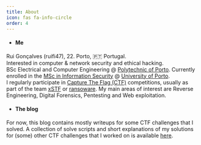 ```yaml
---
title: About
icon: fas fa-info-circle
order: 4
---
```


- #### __Me__
Rui Gonçalves (ruifi47), 22. Porto, 🇵🇹 Portugal.
<br>
Interested in computer & network security and ethical hacking.
<br>
BSc Electrical and Computer Engineering @ [Polytechnic of Porto](https://www.isep.ipp.pt).
Currently enrolled in the [MSc in Information Security](https://msi.dcc.fc.up.pt) @ [University of Porto](https://up.pt).
<br>
I regularly participate in [Capture The Flag (CTF)](https://ctftime.org/ctf-wtf) competitions, usually as part of the team [xSTF](https://xstf.pt) or [ransoware](https://ctftime.org/team/218596).
My main areas of interest are Reverse Engineering, Digital Forensics, Pentesting and Web exploitation.

- #### __The blog__
For now, this blog contains mostly writeups for some CTF challenges that I solved. A collection of solve scripts and short explanations of my solutions for (some) other CTF challenges that I worked on is available [here](https://github.com/ruifi47/CTF-solves).